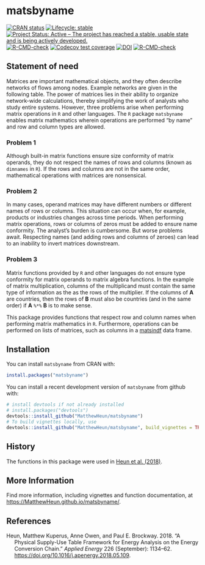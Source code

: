
<!-- *********** -->
<!-- Note: README.md is generated from README.Rmd.   -->
<!-- Be sure to edit README.Rmd and generate the README.md file by Cmd/Ctl-shift-K -->
<!-- *********** -->

# matsbyname

<!-- badges: start -->

[![CRAN
status](https://www.r-pkg.org/badges/version/matsbyname)](https://cran.r-project.org/package=matsbyname)
[![Lifecycle:
stable](https://img.shields.io/badge/lifecycle-stable-brightgreen.svg)](https://lifecycle.r-lib.org/articles/stages.html#stable)
[![Project Status: Active – The project has reached a stable, usable
state and is being actively
developed.](https://www.repostatus.org/badges/latest/active.svg)](https://www.repostatus.org/#active)
[![R-CMD-check](https://github.com/MatthewHeun/matsbyname/workflows/R-CMD-check/badge.svg)](https://github.com/MatthewHeun/matsbyname/actions)
[![Codecov test
coverage](https://codecov.io/gh/MatthewHeun/matsbyname/branch/master/graph/badge.svg)](https://app.codecov.io/gh/MatthewHeun/matsbyname?branch=master)
[![DOI](https://zenodo.org/badge/DOI/10.5281/zenodo.5118872.svg)](https://doi.org/10.5281/zenodo.5118872)
[![R-CMD-check](https://github.com/MatthewHeun/matsbyname/actions/workflows/R-CMD-check.yaml/badge.svg)](https://github.com/MatthewHeun/matsbyname/actions/workflows/R-CMD-check.yaml)
<!-- badges: end -->

## Statement of need

Matrices are important mathematical objects, and they often describe
networks of flows among nodes. Example networks are given in the
following table. The power of matrices lies in their ability to organize
network-wide calculations, thereby simplifying the work of analysts who
study entire systems. However, three problems arise when performing
matrix operations in `R` and other languages. The `R` package
`matsbyname` enables matrix mathematics wherein operations are performed
“by name” and row and column types are allowed.

### Problem 1

Although built-in matrix functions ensure size conformity of matrix
operands, they do not respect the names of rows and columns (known as
`dimnames` in `R`). If the rows and columns are not in the same order,
mathematical operations with matrices are nonsensical.

### Problem 2

In many cases, operand matrices may have different numbers or different
names of rows or columns. This situation can occur when, for example,
products or industries changes across time periods. When performing
matrix operations, rows or columns of zeros must be added to ensure name
conformity. The analyst’s burden is cumbersome. But worse problems
await. Respecting names (and adding rows and columns of zeroes) can lead
to an inability to invert matrices downstream.

### Problem 3

Matrix functions provided by `R` and other languages do not ensure type
conformity for matrix operands to matrix algebra functions. In the
example of matrix multiplication, columns of the multiplicand must
contain the same type of information as the as the rows of the
multiplier. If the columns of **A** are countries, then the rows of
**B** must also be countries (and in the same order) if **A** `%*%`
**B** is to make sense.

This package provides functions that respect row and column names when
performing matrix mathematics in `R`. Furthermore, operations can be
performed on lists of matrices, such as columns in a
[matsindf](https://matthewheun.github.io/matsindf/) data frame.

## Installation

You can install `matsbyname` from CRAN with:

``` r
install.packages("matsbyname")
```

You can install a recent development version of `matsbyname` from github
with:

``` r
# install devtools if not already installed
# install.packages("devtools")
devtools::install_github("MatthewHeun/matsbyname")
# To build vignettes locally, use
devtools::install_github("MatthewHeun/matsbyname", build_vignettes = TRUE)
```

## History

The functions in this package were used in [Heun et al.
(2018)](https://doi.org/10.1016/j.apenergy.2018.05.109).

## More Information

Find more information, including vignettes and function documentation,
at <https://MatthewHeun.github.io/matsbyname/>.

## References

<div id="refs" class="references csl-bib-body hanging-indent">

<div id="ref-Heun:2018" class="csl-entry">

Heun, Matthew Kuperus, Anne Owen, and Paul E. Brockway. 2018. “A
Physical Supply-Use Table Framework for Energy Analysis on the Energy
Conversion Chain.” *Applied Energy* 226 (September): 1134–62.
<https://doi.org/10.1016/j.apenergy.2018.05.109>.

</div>

</div>
